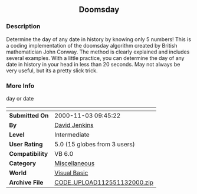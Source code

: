 ﻿<div align="center">

## Doomsday


</div>

### Description

Determine the day of any date in history by knowing only 5 numbers! This is a coding implementation of the doomsday algorithm created by British mathematician John Conway. The method is clearly explained and includes several examples. With a little practice, you can determine the day of any date in history in your head in less than 20 seconds. May not always be very useful, but its a pretty slick trick.
 
### More Info
 
day or date


<span>             |<span>
---                |---
**Submitted On**   |2000-11-03 09:45:22
**By**             |[David Jenkins](https://github.com/Planet-Source-Code/PSCIndex/blob/master/ByAuthor/david-jenkins.md)
**Level**          |Intermediate
**User Rating**    |5.0 (15 globes from 3 users)
**Compatibility**  |VB 6\.0
**Category**       |[Miscellaneous](https://github.com/Planet-Source-Code/PSCIndex/blob/master/ByCategory/miscellaneous__1-1.md)
**World**          |[Visual Basic](https://github.com/Planet-Source-Code/PSCIndex/blob/master/ByWorld/visual-basic.md)
**Archive File**   |[CODE\_UPLOAD112551132000\.zip](https://github.com/Planet-Source-Code/david-jenkins-doomsday__1-12500/archive/master.zip)








